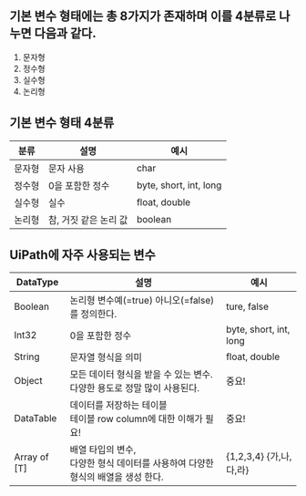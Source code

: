 ## 기본 변수 형태에는 총 8가지가 존재하며 이를 4분류로 나누면 다음과 같다.
1. 문자형
2. 정수형
3. 실수형
4. 논리형

## 기본 변수 형태 4분류
|분류|설명|예시|
|------|---|---|
|문자형|문자 사용|char|
|정수형|0을 포함한 정수|byte, short, int, long|
|실수형|실수|float, double|
|논리형|참, 거짓 같은 논리 값|boolean|

## UiPath에 자주 사용되는 변수
|DataType|설명|예시|
|------|---|---|
|Boolean|논리형 변수예(=true) 아니오(=false)를 정의한다.|ture, false|
|Int32|0을 포함한 정수|byte, short, int, long|
|String|문자열 형식을 의미|float, double|
|Object|모든 데이터 형식을 받을 수 있는 변수.<br>다양한 용도로 정말 많이 사용된다.|중요!|
|DataTable|데이터를 저장하는 테이블 <br>테이블 row column에 대한 이해가 필요!|중요!|
|Array of [T]|배열 타입의 변수, <br>다양한 형식 데이터를 사용하여 다양한 형식의 배열을 생성 한다.|{1,2,3,4}  {가,나,다,라}|

